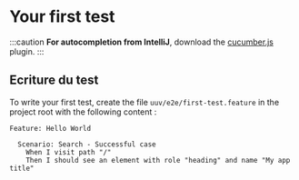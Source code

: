 # Your first test

:::caution
**For autocompletion from IntelliJ**, download the [cucumber.js](https://plugins.jetbrains.com/plugin/7418-cucumber-js) plugin.
:::

## Ecriture du test
To write your first test, create the file `uuv/e2e/first-test.feature` in the project root with the following content :
```gherkin
Feature: Hello World

  Scenario: Search - Successful case
    When I visit path "/"
    Then I should see an element with role "heading" and name "My app title"
```
